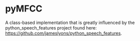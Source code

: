 # pyMFCC
A class-based implementation that is greatly influenced by the python_speech_features project found here: https://github.com/jameslyons/python_speech_features.
